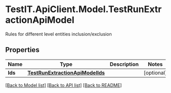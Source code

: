 # TestIT.ApiClient.Model.TestRunExtractionApiModel
Rules for different level entities inclusion/exclusion

## Properties

Name | Type | Description | Notes
------------ | ------------- | ------------- | -------------
**Ids** | [**TestRunExtractionApiModelIds**](TestRunExtractionApiModelIds.md) |  | [optional] 

[[Back to Model list]](../README.md#documentation-for-models) [[Back to API list]](../README.md#documentation-for-api-endpoints) [[Back to README]](../README.md)

